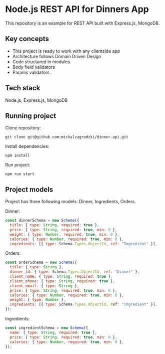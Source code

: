 # Node.js REST API for Dinners App

This repository is an example for REST API built with Express.js, MongoDB.

## Key concepts

- This project is ready to work with any clientside app
- Architecture follows Domain Driven Design
- Code structured in modules
- Body field validators
- Params validators

## Tech stack

Node.js, Express.js, MongoDB

## Running project

Clone repository:

```git
git clone git@github.com:michalzagrodzki/dinner-api.git
```

Install dependencies:

```npm
npm install
```

Run project:

```npm
npm run start
```

## Project models

Project has three following models: Dinner, Ingredients, Orders.

Dinner:

```javascript
const dinnerSchema = new Schema({
  title: { type: String, required: true },
  price: { type: String, required: true, min: 0 },
  weight: { type: Number, required: true, min: 0 },
  calories: { type: Number, required: true, min: 0 },
  ingredients: [{ type: Schema.Types.ObjectId, ref: "Ingredient" }],
```

Orders:

```javascript
const orderSchema = new Schema({
  title: { type: String },
  dinner_id: { type: Schema.Types.ObjectId, ref: "Dinner" },
  client_name: { type: String, required: true },
  client_phone: { type: String, required: true },
  client_email: { type: String },
  price: { type: String, required: true, min: 0 },
  calories: { type: Number, required: true, min: 0 },
  weight: { type: Number },
  ingredients: [{ type: Schema.Types.ObjectId, ref: "Ingredient" }],
});
```

Ingredients:

```javascript
const ingredientSchema = new Schema({
  name: { type: String, required: true },
  price: { type: String, required: true, min: 0 },
  calories: { type: Number, required: true, min: 0 },
});
```
